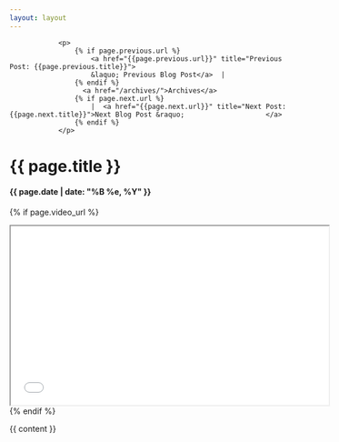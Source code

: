 ```yaml
---
layout: layout
---
```

				<p>
					{% if page.previous.url %} 
						<a href="{{page.previous.url}}" title="Previous Post: {{page.previous.title}}">
						&laquo; Previous Blog Post</a>  |
					{% endif %}
					  <a href="/archives/">Archives</a>  
					{% if page.next.url %}
						|  <a href="{{page.next.url}}" title="Next Post: {{page.next.title}}">Next Blog Post &raquo; 					</a>
					{% endif %}
				</p>    

<h1>{{ page.title }}</h1>
<h4>{{ page.date | date: "%B %e, %Y" }}</h4>
    
{% if page.video_url %}
<div class="vid">
                <iframe width="560" height="315" src="//www.youtube.com/embed/ac7KhViaVqc" allowfullscreen=""></iframe>
            </div>
{% endif %}

{{ content }}



